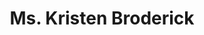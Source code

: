 ---
# Display name
title: Ms. Kristen Broderick

# Username (this should match the folder name)
authors:
- kristen

# Is this the primary user of the site?
superuser: false

# Role/position
role: Graduate student

# Organizations/Affiliations
organizations:
- name: University of Regina
  url: "https://www.uregina.ca/"

#interests:
#- Artificial Intelligence

#education:
#  courses:
#  - course: PhD in Artificial Intelligence
#    institution: Stanford University
#    year: 2012

email: "broderik@uregina.ca"

user_groups:
#- Research Associates
#- Postdoctoral Fellows
#- PhD. students
- Graduate students
#- Undergraduate students
#- Collaborators
#- Lab Alumni
weight: 10
---